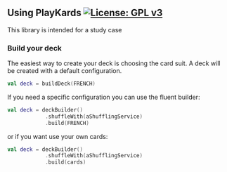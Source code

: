 ## Using PlayKards [![License: GPL v3](https://img.shields.io/badge/License-GPLv3-blue.svg)](https://www.gnu.org/licenses/gpl-3.0)

This library is intended for a study case

### Build your deck
The easiest way to create your deck is choosing the card suit.
A deck will be created with a default configuration.

```kotlin
val deck = buildDeck(FRENCH)
```
If you need a specific configuration you can use the fluent builder:
```kotlin
val deck = deckBuilder()
            .shuffleWith(aShufflingService)
            .build(FRENCH)
```
or if you want use your own cards:
```kotlin
val deck = deckBuilder()
            .shuffleWith(aShufflingService)
            .build(cards)
```